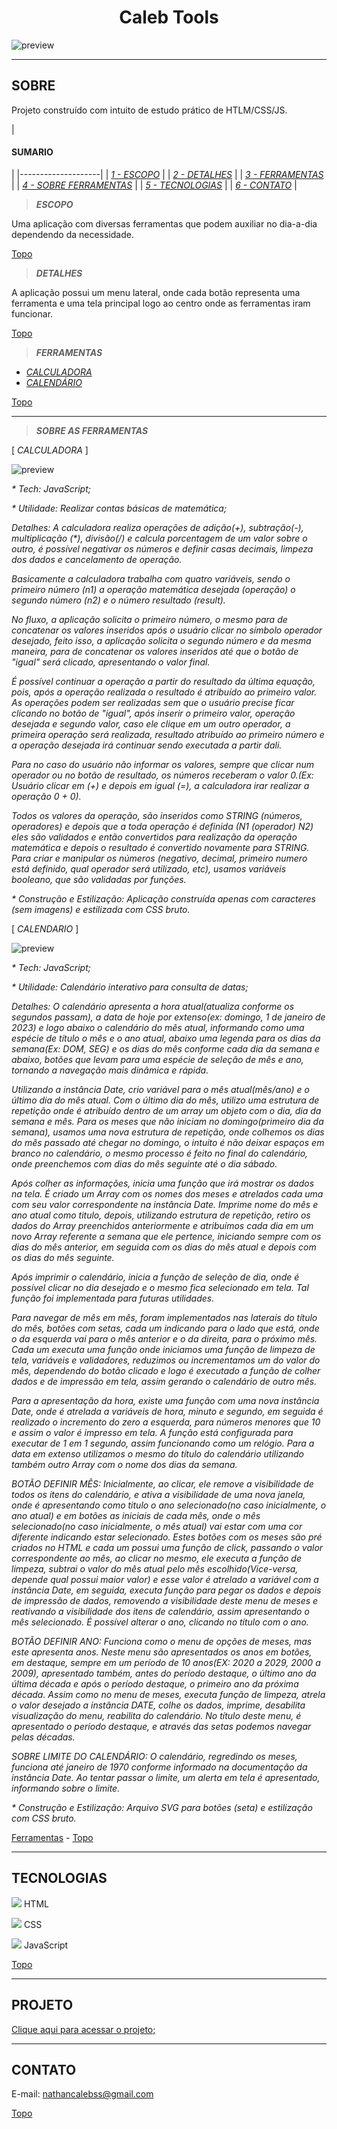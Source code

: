 **<h1 align="center">Caleb Tools</h1>**

![preview](/.github/preview_start.jpg)

---

**<h2>SOBRE</h2>**

Projeto construído com intuito de estudo prático de HTLM/CSS/JS.

<a name="sumario"></a>
|**<h4>SUMARIO</h4>**|
|--------------------|
| _[1 - ESCOPO](#escopo)_   |
| _[2 - DETALHES](#detalhes)_ |
| _[3 - FERRAMENTAS](#ferramentas)_ |
| _[4 - SOBRE FERRAMENTAS](#sobre_ferramentas)_ |
| _[5 - TECNOLOGIAS](#tecnologias)_ |
| _[6 - CONTATO](#contato)_ |


<a id="escopo"></a>

> **_ESCOPO_**

Uma aplicação com diversas ferramentas que podem auxiliar no dia-a-dia dependendo da necessidade.

[Topo](#sumario)

<a id="detalhes"></a>

> **_DETALHES_**

A aplicação possui um menu lateral, onde cada botão representa uma ferramenta e uma tela principal logo ao centro onde as ferramentas iram funcionar.

[Topo](#sumario)

<a id="ferramentas"></a>

> **_FERRAMENTAS_**

- _[CALCULADORA](#calculadora)_
- _[CALENDÁRIO](#calendario)_

[Topo](#sumario)
_________________________________

<a id="sobre_ferramentas"></a>

> **_SOBRE AS FERRAMENTAS_**

<a id="calculadora"></a>

[ _CALCULADORA_ ]

![preview](/.github/preview_calculadora.jpg)

_* Tech: JavaScript;_

_* Utilidade: Realizar contas básicas de matemática;_

_Detalhes: A calculadora realiza operações de adição(+), subtração(-), multiplicação (*), divisão(/) e calcula porcentagem de um valor sobre o outro, é possível negativar os números e definir casas decimais, limpeza dos dados e cancelamento de operação._

_Basicamente a calculadora trabalha com quatro variáveis, sendo o primeiro número (n1) a operação matemática desejada (operação) o segundo número (n2) e o número resultado (result)._

_No fluxo, a aplicação solicita o primeiro número, o mesmo para de concatenar os valores inseridos após o usuário clicar no símbolo operador desejado, feito isso, a aplicação solicita o segundo número e da mesma maneira, para de concatenar os valores inseridos até que o botão de "igual" será clicado, apresentando o valor final._

_É possível continuar a operação a partir do resultado da última equação, pois, após a operação realizada o resultado é atribuído ao primeiro valor. As operações podem ser realizadas sem que o usuário precise ficar clicando no botão de "igual", após inserir o primeiro valor, operação desejada e segundo valor, caso ele clique em um outro operador, a primeira operação será realizada, resultado atribuído ao primeiro número e a operação desejada irá continuar sendo executada a partir dali._

_Para no caso do usuário não informar os valores, sempre que clicar num operador ou no botão de resultado, os números receberam o valor 0.(Ex: Usuário clicar em (+) e depois em igual (=), a calculadora irar realizar a operação 0 + 0)._ 

_Todos os valores da operação, são inseridos como STRING (números, operadores) e depois que a toda operação é definida (N1 (operador) N2) eles são validados e então convertidos para realização da operação matemática e depois o resultado é convertido novamente para STRING. Para criar e manipular os números (negativo, decimal, primeiro numero está definido, qual operador será utilizado, etc), usamos variáveis booleano, que são validadas por funções._

_* Construção e Estilização: Aplicação construída apenas com caracteres (sem imagens) e estilizada com CSS bruto._

<a id="calendario"></a>

[ _CALENDARIO_ ]

![preview](/.github/preview_calendario.jpg)

_* Tech: JavaScript;_

_* Utilidade: Calendário interativo para consulta de datas;_

_Detalhes: O calendário apresenta a hora atual(atualiza conforme os segundos passam), a data de hoje por extenso(ex: domingo, 1 de janeiro de 2023) e logo abaixo o calendário do mês atual, informando como uma espécie de título o mês e o ano atual, abaixo uma legenda para os dias da semana(Ex: DOM, SEG) e os dias do mês conforme cada dia da semana e abaixo, botões que levam para uma espécie de seleção de mês e ano, tornando a navegação mais dinâmica e rápida._

_Utilizando a instância Date, crio variável para o mês atual(mês/ano) e o último dia do mês atual. Com o último dia do mês, utilizo uma estrutura de repetição onde é atribuído dentro de um array um objeto com o dia, dia da semana e mês. Para os meses que não iniciam no domingo(primeiro dia da semana), usamos uma nova estrutura de repetição, onde colhemos os dias do mês passado até chegar no domingo, o intuito é não deixar espaços em branco no calendário, o mesmo processo é feito no final do calendário, onde preenchemos com dias do mês seguinte até o dia sábado._

_Após colher as informações, inicia uma função que irá mostrar os dados na tela. É criado um Array com os nomes dos meses e atrelados cada uma com seu valor correspondente na instância Date. Imprime nome do mês e ano atual como titulo, depois, utilizando estrutura de repetição, retiro os dados do Array preenchidos anteriormente e atribuímos cada dia em um novo Array referente a semana que ele pertence, iniciando sempre com os dias do mês anterior, em seguida com os dias do mês atual e depois com os dias do mês seguinte._

_Após imprimir o calendário, inicia a função de seleção de dia, onde é possível clicar no dia desejado e o mesmo fica selecionado em tela. Tal função foi implementada para futuras utilidades._

_Para navegar de mês em mês, foram implementados nas laterais do título do mês, botões com setas, cada um indicando para o lado que está, onde o da esquerda vai para o mês anterior e o da direita, para o próximo mês. Cada um executa uma função onde iniciamos uma função de limpeza de tela, variáveis e validadores, reduzimos ou incrementamos um do valor do mês, dependendo do botão clicado e logo é executado a função de colher dados e de impressão em tela, assim gerando o calendário de outro mês._

_Para a apresentação da hora, existe uma função com uma nova instância Date, onde é atrelada a variáveis de hora, minuto e segundo, em seguida é realizado o incremento do zero a esquerda, para números menores que 10 e assim o valor é impresso em tela. A função está configurada para executar de 1 em 1 segundo, assim funcionando como um relógio. Para a data em extenso utilizamos o mesmo do título do calendário utilizando também outro Array com o nome dos dias da semana._

_BOTÃO DEFINIR MÊS: Inicialmente, ao clicar, ele remove a visibilidade de todos os itens do calendário, e ativa a visibilidade de uma nova janela, onde é apresentando como titulo o ano selecionado(no caso inicialmente, o ano atual) e em botões as iniciais de cada mês, onde o mês selecionado(no caso inicialmente, o mês atual) vai estar com uma cor diferente indicando estar selecionado. Estes botões com os meses são pré criados no HTML e cada um possui uma função de click, passando o valor correspondente ao mês, ao clicar no mesmo, ele executa a função de limpeza, subtrai o valor do mês atual pelo mês escolhido(Vice-versa, depende qual possui maior valor) e esse valor é atrelado a variável com a instância Date, em seguida, executa função para pegar os dados e depois de impressão de dados, removendo a visibilidade deste menu de meses e reativando a visibilidade dos itens de calendário, assim apresentando o mês selecionado. É possível alterar o ano, clicando no título com o ano._

_BOTÃO DEFINIR ANO: Funciona como o menu de opções de meses, mas este apresenta anos. Neste menu são apresentados os anos em botões, em destaque, sempre em um período de 10 anos(EX: 2020 a 2029, 2000 a 2009), apresentado também, antes do período destaque, o último ano da última década e após o período destaque, o primeiro ano da próxima década. Assim como no menu de meses, executa função de limpeza, atrela o valor desejado a instância DATE, colhe os dados, imprime, desabilita visualização do menu, reabilita do calendário. No título deste menu, é apresentado o período destaque, e através das setas podemos navegar pelas décadas._

_SOBRE LIMITE DO CALENDÁRIO: O calendário, regredindo os meses, funciona até janeiro de 1970 conforme informado na documentação da instância Date. Ao tentar passar o limite, um alerta em tela é apresentado, informando sobre o limite._

_* Construção e Estilização: Arquivo SVG para botões (seta) e estilização com CSS bruto._

[Ferramentas](#ferramentas) - [Topo](#sumario)

---

<a id="tecnologias"></a>

**<h2>TECNOLOGIAS</h2>**

<img src="./.github/html5_svg.svg"> HTML

<img src="./.github/css_svg.svg"> CSS

<img src="./.github/js_svg.svg"> JavaScript

[Topo](#sumario)

---

**<h2>PROJETO</h2>**

[Clique aqui para acessar o projeto;](https://nathancaleb.github.io/caleb_tools/)

---

<a id="contato"></a>

**<h2>CONTATO</h2>**

E-mail: nathancalebss@gmail.com

[Topo](#sumario)